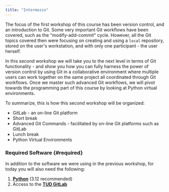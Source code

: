 ```yaml
---
title: "Intermezzo"
---
```


The focus of the first workshop of this course has been version control, and an introduction to Git. Some very important Git
workflows have been covered, such as the "modify-add-commit" cycle. However, all the Git topics covered then
were focusing on creating and using a `local` repository, stored on the user's workstation, and with only one
participant - the user herself.

In this second workshop we will take you to the next level in terms of Git functionality - and show you how you can
fully harness the power of version control by using Git in a collaborative environment where multiple users can
work together on the same project all coordinated through Git workflows. Once we master such advanced Git workflows,
we will pivot towards the programming part of this course by looking at Python virtual environments.

To summarize, this is how this second workshop will be organized:

- GitLab - an on-line Git platform
- Short break
- Advanced Git Commands - facilitated by on-line Git platforms such as GitLab
- Lunch break
- Python Virtual Environments

### Required Software {#required}

In addition to the software we were using in the previous workshop, for today you will also need the following:

1. **[Python]** (3.12 recommended)
2. Access to the **[TUD GitLab]**

[Python]: https://www.python.org/
[TUD GitLab]: https://gitlab.tudelft.nl/users/sign_in
